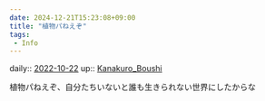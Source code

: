 ```yaml
---
date: 2024-12-21T15:23:08+09:00
title: "植物パねえぞ"
tags:
 - Info
---
```


daily:: [2022-10-22](Daily_Note/2022-10-22.md)
up:: [Kanakuro_Boushi](../Bar/Novel/Nacaria/Kanakuro_Boushi.md)

植物パねえぞ、自分たちいないと誰も生きられない世界にしたからな